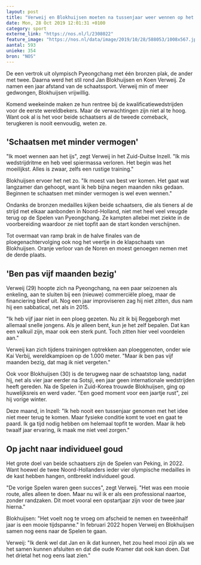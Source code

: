 ```yaml
---
layout: post
title: "Verweij en Blokhuijsen moeten na tussenjaar weer wennen op het ijs"
date: Mon, 28 Oct 2019 12:01:31 +0100
category: sport
externe_link: "https://nos.nl/l/2308022"
feature_image: "https://nos.nl/data/image/2019/10/28/588053/1008x567.jpg"
aantal: 593
unieke: 354
bron: "NOS"
---
```


<p>De een vertrok uit olympisch Pyeongchang met één bronzen plak, de ander met twee. Daarna werd het stil rond Jan Blokhuijsen en Koen Verweij. Ze namen een jaar afstand van de schaatssport. Verweij min of meer gedwongen, Blokhuijsen vrijwillig.</p>
<p>Komend weekeinde maken ze hun rentree bij de kwalificatiewedstrijden voor de eerste wereldbekers. Maar de verwachtingen zijn niet al te hoog. Want ook al is het voor beide schaatsers al de tweede comeback, terugkeren is nooit eenvoudig, weten ze.</p>
<h2>'Schaatsen met minder vermogen'</h2>
<p>"Ik moet wennen aan het ijs", zegt Verweij in het Zuid-Duitse Inzell. "Ik mis wedstrijdritme en heb veel spiermassa verloren. Het begin was het moeilijkst. Alles is zwaar, zelfs een rustige training."</p>
<p>Blokhuijsen ervoer het net zo. "Ik moest van best ver komen. Het gaat wat langzamer dan gehoopt, want ik heb bijna negen maanden niks gedaan. Beginnen te schaatsen met minder vermogen is wel even wennen."</p>
<p>Ondanks de bronzen medailles kijken beide schaatsers, die als tieners al de strijd met elkaar aanbonden in Noord-Holland, niet met heel veel vreugde terug op de Spelen van Pyeongchang. Ze kampten allebei met ziekte in de voorbereiding waardoor ze niet topfit aan de start konden verschijnen.</p>
<p>Tot overmaat van ramp brak in de halve finales van de ploegenachtervolging ook nog het veertje in de klapschaats van Blokhuijsen. Oranje verloor van de Noren en moest genoegen nemen met de derde plaats.</p>
<h2>'Ben pas vijf maanden bezig'</h2>
<p>Verweij (29) hoopte zich na Pyeongchang, na een paar seizoenen als enkeling, aan te sluiten bij een (nieuwe) commerciële ploeg, maar de financiering bleef uit. Nog een jaar improviseren zag hij niet zitten, dus nam hij een sabbatical, net als in 2015.</p>
<p>"Ik heb vijf jaar niet in een ploeg gezeten. Nu zit ik bij Reggeborgh met allemaal snelle jongens. Als je alleen bent, kun je het zelf bepalen. Dat kan een valkuil zijn, maar ook een sterk punt. Toch zitten hier veel voordelen aan."</p>
<p>Verweij kan zich tijdens trainingen optrekken aan ploeggenoten, onder wie Kai Verbij, wereldkampioen op de 1.000 meter. "Maar ik ben pas vijf maanden bezig, dat mag ik niet vergeten."</p>
<p>Ook voor Blokhuijsen (30) is de terugweg naar de schaatstop lang, nadat hij, net als vier jaar eerder na Sotsji, een jaar geen internationale wedstrijden heeft gereden. Na de Spelen in Zuid-Korea trouwde Blokhuijsen, ging op huwelijksreis en werd vader. "Een goed moment voor een jaartje rust", zei hij vorige winter.</p>
<p>Deze maand, in Inzell: "Ik heb nooit een tussenjaar genomen met het idee niet meer terug te komen. Maar fysieke conditie komt te voet en gaat te paard. Ik ga tijd nodig hebben om helemaal topfit te worden. Maar ik heb twaalf jaar ervaring, ik maak me niet veel zorgen."</p>
<h2>Op jacht naar individueel goud</h2>
<p>Het grote doel van beide schaatsers zijn de Spelen van Peking, in 2022. Want hoewel de twee Noord-Hollanders ieder vier olympische medailles in de kast hebben hangen, ontbreekt individueel goud.</p>
<p>"De vorige Spelen waren geen succes", zegt Verweij. "Het was een mooie route, alles alleen te doen. Maar nu wil ik er als een professional naartoe, zonder randzaken. Dit moet vooral een opstartjaar zijn voor de twee jaar hierna."</p>
<p>Blokhuijsen: "Het voelt nog te vroeg om afscheid te nemen en tweeënhalf jaar is een mooie tijdspanne." In februari 2022 hopen Verweij en Blokhuijsen samen nog eens naar de Spelen te gaan.</p>
<p>Verweij: "Ik denk wel dat Jan en ik dat kunnen, het zou heel mooi zijn als we het samen kunnen afsluiten en dat die oude Kramer dat ook kan doen. Dat het drietal het nog eens laat zien."</p>
